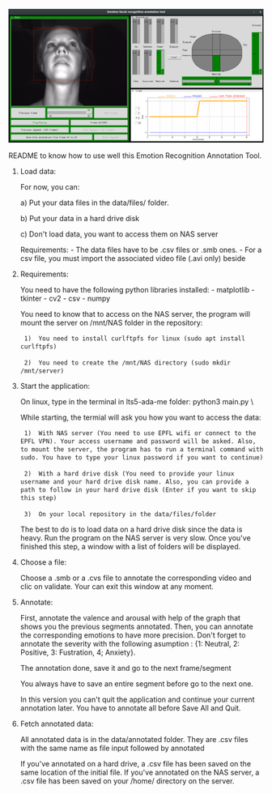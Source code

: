 ![](screenshot/screenshot.png)

README to know how to use well this Emotion Recognition Annotation Tool.


1. Load data:
	
	For now, you can:

	a)
		Put your data files in the data/files/ folder.

	b)
		Put your data in a hard drive disk

	c)
		Don't load data, you want to access them on NAS server

	Requirements:
		- The data files have to be .csv files or .smb ones.
		- For a csv file, you must import the associated video file (.avi only) beside 

2. Requirements:

	You need to have the following python libraries installed:
		- matplotlib
		- tkinter
		- cv2
		- csv
		- numpy

	You need to know that to access on the NAS server, the program will mount the server on /mnt/NAS folder in the repository:
	
		1)	You need to install curlftpfs for linux (sudo apt install curlftpfs)
		
		2)	You need to create the /mnt/NAS directory (sudo mkdir /mnt/server)
	

3. Start the application:
	
	On linux, type in the terminal in lts5-ada-me folder: python3 main.py \ 
	
	While starting, the termial will ask you how you want to access the data:
	
		1)	With NAS server (You need to use EPFL wifi or connect to the EPFL VPN). Your access username and password will be asked. Also, to mount the server, the program has to run a terminal command with sudo. You have to type your linux password if you want to continue)
		
		2)	With a hard drive disk (You need to provide your linux username and your hard drive disk name. Also, you can provide a path to follow in your hard drive disk (Enter if you want to skip this step)
		
		3)	On your local repository in the data/files/folder

	The best to do is to load data on a hard drive disk since the data is heavy. Run the program on the NAS server is very slow.
	Once you've finished this step, a window with a list of folders will be displayed.

4. Choose a file:

	Choose a .smb or a .cvs file to annotate the corresponding video and clic on validate.
	Your can exit this window at any moment.

5. Annotate:
	
	First, annotate the valence and arousal with help of the graph that shows you the previous segments annotated.
	Then, you can annotate the corresponding emotions to have more precision.
	Don't forget to annotate the severity with the following asumption : {1: Neutral, 2: Positive, 3: Fustration, 4; Anxiety}.
	
	The annotation done, save it and go to the next frame/segment

	You always have to save an entire segment before go to the next one.
	
	In this version you can't quit the application and continue your current annotation later. You have to annotate all before Save All and Quit.


6. Fetch annotated data:

	All annotated data is in the data/annotated folder.
	They are .csv files with the same name as file input followed by annotated

	If you've annotated on a hard drive, a .csv file has been saved on the same location of the initial file.
	If you've annotated on the NAS server, a .csv file has been saved on your /home/ directory on the server.
		
